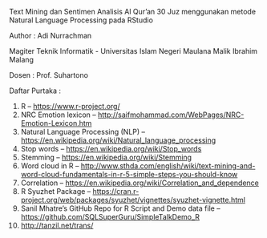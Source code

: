 Text Mining dan Sentimen Analisis Al Qur’an 30 Juz menggunakan metode Natural Language Processing pada RStudio

Author : Adi Nurrachman

Magiter Teknik Informatik - Universitas Islam Negeri Maulana Malik Ibrahim Malang

Dosen : Prof. Suhartono

Daftar Purtaka :
1. R – https://www.r-project.org/
2. NRC Emotion lexicon – http://saifmohammad.com/WebPages/NRC-Emotion-Lexicon.htm
3.	Natural Language Processing (NLP) – https://en.wikipedia.org/wiki/Natural_language_processing
4.	Stop words – https://en.wikipedia.org/wiki/Stop_words
5.	Stemming – https://en.wikipedia.org/wiki/Stemming
6.	Word cloud in R – http://www.sthda.com/english/wiki/text-mining-and-word-cloud-fundamentals-in-r-5-simple-steps-you-should-know
7.	Correlation – https://en.wikipedia.org/wiki/Correlation_and_dependence
8.	R Syuzhet Package – https://cran.r-project.org/web/packages/syuzhet/vignettes/syuzhet-vignette.html
9.	Sanil Mhatre’s GitHub Repo for R Script and Demo data file – https://github.com/SQLSuperGuru/SimpleTalkDemo_R
10.	http://tanzil.net/trans/

